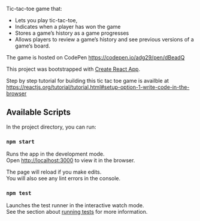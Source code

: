 Tic-tac-toe game that:

- Lets you play tic-tac-toe,
- Indicates when a player has won the game
- Stores a game’s history as a game progresses
- Allows players to review a game’s history and see previous versions of a game’s board.

The game is hosted on CodePen https://codepen.io/adg29/pen/dBeadQ

This project was bootstrapped with [Create React App](https://github.com/facebook/create-react-app).

Step by step  tutorial for building this tic tac toe game is availble at https://reactjs.org/tutorial/tutorial.html#setup-option-1-write-code-in-the-browser


## Available Scripts

In the project directory, you can run:

### `npm start`

Runs the app in the development mode.<br>
Open [http://localhost:3000](http://localhost:3000) to view it in the browser.

The page will reload if you make edits.<br>
You will also see any lint errors in the console.

### `npm test`

Launches the test runner in the interactive watch mode.<br>
See the section about [running tests](https://facebook.github.io/create-react-app/docs/running-tests) for more information.